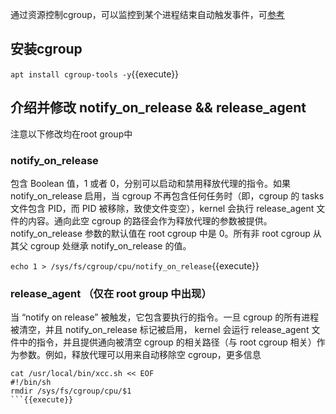 通过资源控制cgroup，可以监控到某个进程结束自动触发事件，可[参考](https://access.redhat.com/documentation/zh-cn/red_hat_enterprise_linux/7/html/resource_management_guide/sec-common_tunable_parameters#ex-automatically_removing_empty_cgroups
)

## 安装cgroup
`apt install cgroup-tools -y`{{execute}}

## 介绍并修改 notify_on_release && release_agent

注意以下修改均在root group中

### notify_on_release
包含 Boolean 值，1 或者 0，分别可以启动和禁用释放代理的指令。如果 notify_on_release 启用，当 cgroup 不再包含任何任务时（即，cgroup 的 tasks 文件包含 PID，而 PID 被移除，致使文件变空），kernel 会执行 release_agent 文件的内容。通向此空 cgroup 的路径会作为释放代理的参数被提供。
notify_on_release 参数的默认值在 root cgroup 中是 0。所有非 root cgroup 从其父 cgroup 处继承 notify_on_release 的值。

`echo 1 > /sys/fs/cgroup/cpu/notify_on_release`{{execute}}

### release_agent （仅在 root group 中出现）
当 “notify on release” 被触发，它包含要执行的指令。一旦 cgroup 的所有进程被清空，并且 notify_on_release 标记被启用，
kernel 会运行 release_agent 文件中的指令，并且提供通向被清空 cgroup 的相关路径（与 root cgroup 相关）作为参数。例如，释放代理可以用来自动移除空 cgroup，更多信息

```
cat /usr/local/bin/xcc.sh << EOF
#!/bin/sh
rmdir /sys/fs/cgroup/cpu/$1
```{{execute}}

